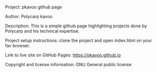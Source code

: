 Project: pkavoo github page

Author: Polycarp kavoo

Description: This is a simple github page highlighting projects done by Polycarp and his technical expertise.

Project setup instructions: clone the project and open index.html on your fav browser.

Link to live site on GitHub Pages: https://pkavoo.github.io

Copyright and license information: GNU General public license
